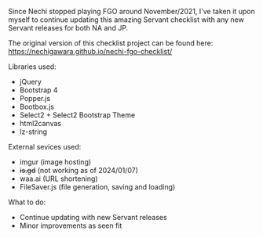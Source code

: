 Since Nechi stopped playing FGO around November/2021, I've taken it upon myself to continue updating this amazing Servant checklist with any new Servant releases for both NA and JP.

The original version of this checklist project can be found here: https://nechigawara.github.io/nechi-fgo-checklist/

Libraries used:
* jQuery
* Bootstrap 4
* Popper.js
* Bootbox.js
* Select2 + Select2 Bootstrap Theme
* html2canvas
* lz-string

External sevices used:
* imgur (image hosting)
* ~~is.gd~~ (not working as of 2024/01/07)
* waa.ai (URL shortening)
* FileSaver.js (file generation, saving and loading)

What to do:
* Continue updating with new Servant releases
* Minor improvements as seen fit
